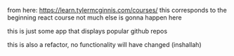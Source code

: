 from here: https://learn.tylermcginnis.com/courses/
this corresponds to the beginning react course
not much else is gonna happen here

this is just some app that displays popular github repos

this is also a refactor, no functionality will have changed (inshallah)
